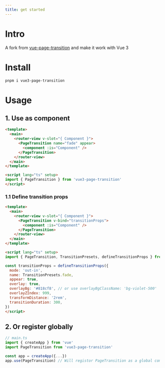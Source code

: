 ```yaml
---
title: get started
---
```


# Intro

A fork from [vue-page-transition](https://github.com/Orlandster/vue-page-transition) and make it work with Vue 3 


# Install

```bash
pnpm i vue3-page-transition
```

# Usage 

## 1. Use as component

```html
<template>
  <main>
    <router-view v-slot="{ Component }">
      <PageTransition name="fade" appear>
        <component :is="Component" />
      </PageTransition>
    </router-view>
  </main>
</template>

<script lang="ts" setup>
import { PageTransition } from 'vue3-page-transition'
</script>
```

### 1.1 Define transition props

```html
<template>
  <main>
    <router-view v-slot="{ Component }">
      <PageTransition v-bind="transitionProps">
        <component :is="Component" />
      </PageTransition>
    </router-view>
  </main>
</template>

<script lang="ts" setup>
import { PageTransition, TransitionPresets, defineTransitionProps } from 'vue3-page-transition'

const transitionProps = defineTransitionProps({
  mode: 'out-in',
  name: TransitionPresets.fade,
  appear: true,
  overlay: true,
  overlayBg: '#818cf8', // or use overlayBgClassName: 'bg-violet-500'
  overlayZIndex: 999,
  transformDistance: '2rem',
  transitionDuration: 300,
})
</script>
```

## 2. Or register globally

```typescript
// main.ts
import { createApp } from 'vue'
import PageTransition from 'vue3-page-transition'

const app = createApp({...})
app.use(PageTransition) // Will registor PageTransition as a global component 
```
